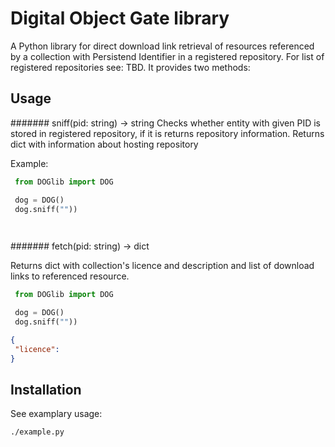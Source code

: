 # Digital Object Gate library
A Python library for direct download link retrieval of resources referenced by a collection with Persistend Identifier in a registered repository. For list of registered repositories see: TBD. It provides two methods:
 
## Usage

####### sniff(pid: string) -> string 
 Checks whether entity with given PID is stored in registered repository, if it is returns repository information.
 Returns dict with information about hosting repository

 Example:
```Python 
 from DOGlib import DOG

 dog = DOG()
 dog.sniff(""))
```

```JSON
 
```
 
####### fetch(pid: string) -> dict

 Returns dict with collection's licence and description and list of download links to referenced resource.

```Python 
 from DOGlib import DOG

 dog = DOG()
 dog.sniff(""))
```

```JSON
{
 "licence": 
}
```

## Installation

























See examplary usage:
```bash
./example.py
```
